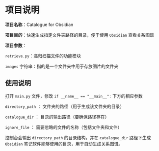 # 项目说明

**项目名称**：Catalogue for Obsidian

**项目目的**：快速生成指定文件夹路径的目录，便于使用 `Obsidian` 查看关系图谱

**项目参数**：

`retrieve.py`：递归扫描文件的功能模块

`images` 字符串：指的是一个文件夹中用于存放图片的文件夹



## 使用说明

打开 `main.py` 文件，修改 `if __name__ == "__main__":` 下方的相应参数

`directory_path` ： 文件夹的路径（用于生成该文件夹的目录）

`catalogue_dir` ： 目录的输出路径（要确保路径存在）

`ignore_file` ： 需要忽略的文件的名称（包括文件夹和文件）

控制台会输出 `directory_path` 的目录结构，并在 `catalogue_dir` 路径下生成 `Obsidian` 笔记软件能够使用的目录，用于自动生成关系图谱。

